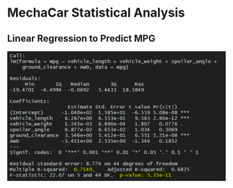 # MechaCar Statistical Analysis

## Linear Regression to Predict MPG



![image](https://github.com/cdeanatx/mechacar_statistical_analysis/blob/main/images/linear_regression.png)